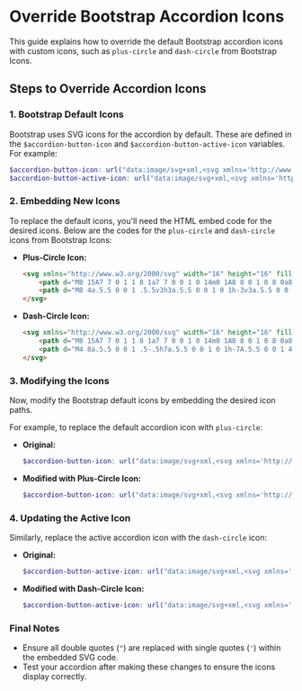 # Override Bootstrap Accordion Icons

This guide explains how to override the default Bootstrap accordion icons with custom icons, such as `plus-circle` and `dash-circle` from Bootstrap Icons.

## Steps to Override Accordion Icons

### 1. Bootstrap Default Icons

Bootstrap uses SVG icons for the accordion by default. These are defined in the `$accordion-button-icon` and `$accordion-button-active-icon` variables. For example:

```scss
$accordion-button-icon: url("data:image/svg+xml,<svg xmlns='http://www.w3.org/2000/svg' viewBox='0 0 16 16' fill='none' stroke='#{$accordion-icon-color}' stroke-linecap='round' stroke-linejoin='round'><path d='M2 5L8 11L14 5'/></svg>");
$accordion-button-active-icon: url("data:image/svg+xml,<svg xmlns='http://www.w3.org/2000/svg' viewBox='0 0 16 16' fill='none' stroke='#{$accordion-icon-active-color}' stroke-linecap='round' stroke-linejoin='round'><path d='M2 5L8 11L14 5'/></svg>");
```

### 2. Embedding New Icons

To replace the default icons, you'll need the HTML embed code for the desired icons. Below are the codes for the `plus-circle` and `dash-circle` icons from Bootstrap Icons:

- **Plus-Circle Icon:**

    ```html
    <svg xmlns="http://www.w3.org/2000/svg" width="16" height="16" fill="currentColor" class="bi bi-plus-circle" viewBox="0 0 16 16">
        <path d="M8 15A7 7 0 1 1 8 1a7 7 0 0 1 0 14m0 1A8 8 0 1 0 8 0a8 8 0 0 0 0 16"/>
        <path d="M8 4a.5.5 0 0 1 .5.5v3h3a.5.5 0 0 1 0 1h-3v3a.5.5 0 0 1-1 0v-3h-3a.5.5 0 0 1 0-1h3v-3A.5.5 0 0 1 8 4"/>
    </svg>
    ```

- **Dash-Circle Icon:**

    ```html
    <svg xmlns="http://www.w3.org/2000/svg" width="16" height="16" fill="currentColor" class="bi bi-dash-circle" viewBox="0 0 16 16">
        <path d="M8 15A7 7 0 1 1 8 1a7 7 0 0 1 0 14m0 1A8 8 0 1 0 8 0a8 8 0 0 0 0 16"/>
        <path d="M4 8a.5.5 0 0 1 .5-.5h7a.5.5 0 0 1 0 1h-7A.5.5 0 0 1 4 8"/>
    </svg>
    ```

### 3. Modifying the Icons

Now, modify the Bootstrap default icons by embedding the desired icon paths. 

For example, to replace the default accordion icon with `plus-circle`:

- **Original:**

    ```scss
    $accordion-button-icon: url("data:image/svg+xml,<svg xmlns='http://www.w3.org/2000/svg' viewBox='0 0 16 16' fill='none' stroke='#{$accordion-icon-color}' stroke-linecap='round' stroke-linejoin='round'><path d='M2 5L8 11L14 5'/></svg>");
    ```

- **Modified with Plus-Circle Icon:**

    ```scss
    $accordion-button-icon: url("data:image/svg+xml,<svg xmlns='http://www.w3.org/2000/svg' viewBox='0 0 16 16' fill='none' stroke='#{$accordion-icon-color}' stroke-linecap='round' stroke-linejoin='round'><path d='M8 15A7 7 0 1 1 8 1a7 7 0 0 1 0 14m0 1A8 8 0 1 0 8 0a8 8 0 0 0 0 16'/><path d='M8 4a.5.5 0 0 1 .5.5v3h3a.5.5 0 0 1 0 1h-3v3a.5.5 0 0 1-1 0v-3h-3a.5.5 0 0 1 0-1h3v-3A.5.5 0 0 1 8 4'/></svg>");
    ```

### 4. Updating the Active Icon

Similarly, replace the active accordion icon with the `dash-circle` icon:

- **Original:**

    ```scss
    $accordion-button-active-icon: url("data:image/svg+xml,<svg xmlns='http://www.w3.org/2000/svg' viewBox='0 0 16 16' fill='none' stroke='#{$accordion-icon-active-color}' stroke-linecap='round' stroke-linejoin='round'><path d='M2 5L8 11L14 5'/></svg>");
    ```

- **Modified with Dash-Circle Icon:**

    ```scss
    $accordion-button-active-icon: url("data:image/svg+xml,<svg xmlns='http://www.w3.org/2000/svg' viewBox='0 0 16 16' fill='none' stroke='#{$accordion-icon-active-color}' stroke-linecap='round' stroke-linejoin='round'><path d='M8 15A7 7 0 1 1 8 1a7 7 0 0 1 0 14m0 1A8 8 0 1 0 8 0a8 8 0 0 0 0 16'/><path d='M4 8a.5.5 0 0 1 .5-.5h7a.5.5 0 0 1 0 1h-7A.5.5 0 0 1 4 8'/></svg>");
    ```

### Final Notes

- Ensure all double quotes (`"`) are replaced with single quotes (`'`) within the embedded SVG code.
- Test your accordion after making these changes to ensure the icons display correctly.

